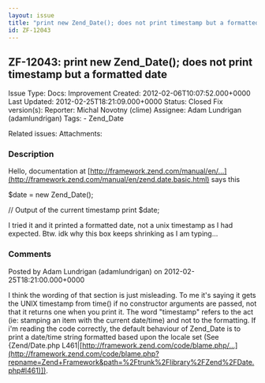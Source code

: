```yaml
---
layout: issue
title: "print new Zend_Date(); does not print timestamp but a formatted date"
id: ZF-12043
---
```


ZF-12043: print new Zend\_Date(); does not print timestamp but a formatted date
-------------------------------------------------------------------------------

 Issue Type: Docs: Improvement Created: 2012-02-06T10:07:52.000+0000 Last Updated: 2012-02-25T18:21:09.000+0000 Status: Closed Fix version(s): 
 Reporter:  Michal Novotny (clime)  Assignee:  Adam Lundrigan (adamlundrigan)  Tags: - Zend\_Date
 
 Related issues: 
 Attachments: 
### Description

Hello, documentation at [http://framework.zend.com/manual/en/…](http://framework.zend.com/manual/en/zend.date.basic.html) says this

$date = new Zend\_Date();

// Output of the current timestamp print $date;

I tried it and it printed a formatted date, not a unix timestamp as I had expected. Btw. idk why this box keeps shrinking as I am typing...

 

 

### Comments

Posted by Adam Lundrigan (adamlundrigan) on 2012-02-25T18:21:00.000+0000

I think the wording of that section is just misleading. To me it's saying it gets the UNIX timestamp from time() if no constructor arguments are passed, not that it returns one when you print it. The word "timestamp" refers to the act (ie: stamping an item with the current date/time) and not to the formatting. If i'm reading the code correctly, the default behaviour of Zend\_Date is to print a date/time string formatted based upon the locale set (See {Zend/Date.php L461|[http://framework.zend.com/code/blame.php/…](http://framework.zend.com/code/blame.php?repname=Zend+Framework&path=%2Ftrunk%2Flibrary%2FZend%2FDate.php#l461)]).

 

 